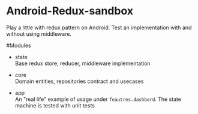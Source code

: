 # Android-Redux-sandbox
Play a little with redux pattern on Android. Test an implementation with and without using middleware.

#Modules
- state   
Base redux store, reducer, middleware implementation

- core   
Domain entities, repositories contract and usecases

- app  
An "real life" example of usage under `feautres.dashbord`. The state machine is tested with unit tests
